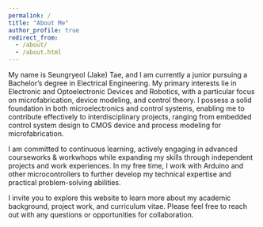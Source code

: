 ```yaml
---
permalink: /
title: "About Me"
author_profile: true
redirect_from: 
  - /about/
  - /about.html
---
```


My name is Seungryeol (Jake) Tae, and I am currently a junior pursuing a Bachelor’s degree in Electrical Engineering. My primary interests lie in Electronic and Optoelectronic Devices and Robotics, with a particular focus on microfabrication, device modeling, and control theory. I possess a solid foundation in both microelectronics and control systems, enabling me to contribute effectively to interdisciplinary projects, ranging from embedded control system design to CMOS device and process modeling for microfabrication.

I am committed to continuous learning, actively engaging in advanced courseworks & workwhops while expanding my skills through independent projects and work experiences. In my free time, I work with Arduino and other microcontrollers to further develop my technical expertise and practical problem-solving abilities.

I invite you to explore this website to learn more about my academic background, project work, and curriculum vitae. Please feel free to reach out with any questions or opportunities for collaboration.